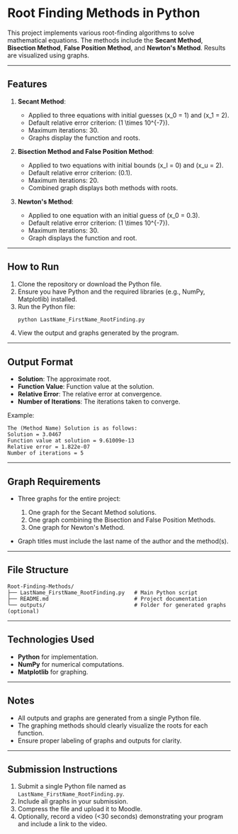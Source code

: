 # Root Finding Methods in Python

This project implements various root-finding algorithms to solve mathematical equations. The methods include the **Secant Method**, **Bisection Method**, **False Position Method**, and **Newton's Method**. Results are visualized using graphs.

---

## Features
1. **Secant Method**:
   - Applied to three equations with initial guesses \(x_0 = 1\) and \(x_1 = 2\).
   - Default relative error criterion: \(1 \times 10^{-7}\).
   - Maximum iterations: 30.
   - Graphs display the function and roots.

2. **Bisection Method and False Position Method**:
   - Applied to two equations with initial bounds \(x_l = 0\) and \(x_u = 2\).
   - Default relative error criterion: \(0.1\).
   - Maximum iterations: 20.
   - Combined graph displays both methods with roots.

3. **Newton's Method**:
   - Applied to one equation with an initial guess of \(x_0 = 0.3\).
   - Default relative error criterion: \(1 \times 10^{-7}\).
   - Maximum iterations: 30.
   - Graph displays the function and root.

---

## How to Run
1. Clone the repository or download the Python file.
2. Ensure you have Python and the required libraries (e.g., NumPy, Matplotlib) installed.
3. Run the Python file:
   ```bash
   python LastName_FirstName_RootFinding.py
   ```
4. View the output and graphs generated by the program.

---

## Output Format
- **Solution**: The approximate root.
- **Function Value**: Function value at the solution.
- **Relative Error**: The relative error at convergence.
- **Number of Iterations**: The iterations taken to converge.

Example:
```
The (Method Name) Solution is as follows:
Solution = 3.0467
Function value at solution = 9.61009e-13
Relative error = 1.822e-07
Number of iterations = 5
```

---

## Graph Requirements
- Three graphs for the entire project:
  1. One graph for the Secant Method solutions.
  2. One graph combining the Bisection and False Position Methods.
  3. One graph for Newton's Method.

- Graph titles must include the last name of the author and the method(s).

---

## File Structure
```
Root-Finding-Methods/
├── LastName_FirstName_RootFinding.py   # Main Python script
├── README.md                           # Project documentation
└── outputs/                            # Folder for generated graphs (optional)
```

---

## Technologies Used
- **Python** for implementation.
- **NumPy** for numerical computations.
- **Matplotlib** for graphing.

---

## Notes
- All outputs and graphs are generated from a single Python file.
- The graphing methods should clearly visualize the roots for each function.
- Ensure proper labeling of graphs and outputs for clarity.

---

## Submission Instructions
1. Submit a single Python file named as `LastName_FirstName_RootFinding.py`.
2. Include all graphs in your submission.
3. Compress the file and upload it to Moodle.
4. Optionally, record a video (<30 seconds) demonstrating your program and include a link to the video.

